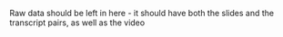 Raw data should be left in here - it should have both the slides and the transcript pairs, as well as the video
